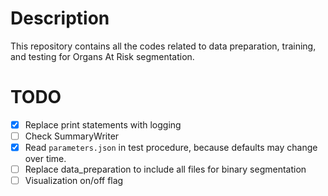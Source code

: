 # Description
This repository contains all the codes related to data preparation, training, and testing for Organs At Risk segmentation.


# TODO
- [X] Replace print statements with logging
- [ ] Check SummaryWriter
- [X] Read `parameters.json` in test procedure, because defaults may change over time.
- [ ] Replace data_preparation to include all files for binary segmentation
- [ ] Visualization on/off flag
